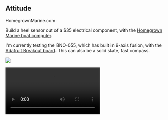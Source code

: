 Attitude
----
HomegrownMarine.com

Build a heel sensor out of a $35 electrical component, with the [Homegrown Marine boat computer](https://github.com/HomegrownMarine/boat_computer).

I'm currently testing the BNO-055, which has built in 9-axis fusion, with the [Adafruit Breakout board](https://www.adafruit.com/products/2472).  This can also be a solid state, fast compass.

![](https://raw.githubusercontent.com/HomegrownMarine/attitude/master/README/simple_example.png)

<video controls="controls">
  <source type="video/mp4" src="https://raw.githubusercontent.com/HomegrownMarine/attitude/master/README/kindle.mov"></source>
  <p>Your browser does not support the video element.</p>
</video>


